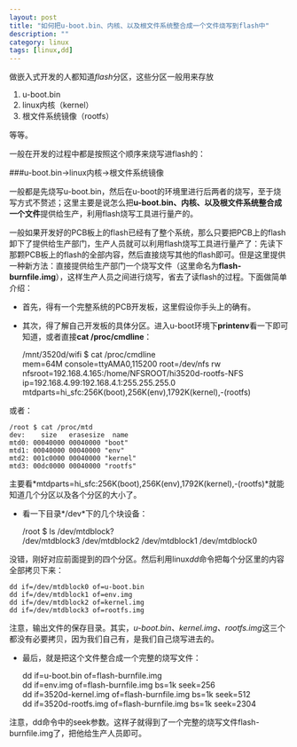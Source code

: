 ```yaml
---
layout: post
title: "如何把u-boot.bin、内核、以及根文件系统整合成一个文件烧写到flash中"
description: ""
category: linux
tags: [linux,dd]
---
```


做嵌入式开发的人都知道*flash*分区，这些分区一般用来存放  

1. u-boot.bin
2. linux内核（kernel）
3. 根文件系统镜像（rootfs）

等等。  

一般在开发的过程中都是按照这个顺序来烧写进flash的：  

###u-boot.bin->linux内核->根文件系统镜像  

一般都是先烧写u-boot.bin，然后在u-boot的环境里进行后两者的烧写，至于烧写方式不赘述；这里主要是说怎么把**u-boot.bin、内核、以及根文件系统整合成一个文件**提供给生产，利用flash烧写工具进行量产的。  

一般如果开发好的PCB板上的flash已经有了整个系统，那么只要把PCB上的flash卸下了提供给生产部门，生产人员就可以利用flash烧写工具进行量产了：先读下那颗PCB板上的flash的全部内容，然后直接烧写其他的flash即可。但是这里提供一种新方法：直接提供给生产部门一个烧写文件（这里命名为**flash-burnfile.img**），这样生产人员之间进行烧写，省去了读flash的过程。下面做简单介绍：  

- 首先，得有一个完整系统的PCB开发板，这里假设你手头上的确有。  

- 其次，得了解自己开发板的具体分区。进入u-boot环境下**printenv**看一下即可知道，或者直接**cat /proc/cmdline**：   

	/mnt/3520d/wifi $ cat /proc/cmdline  
	mem=64M console=ttyAMA0,115200 root=/dev/nfs rw nfsroot=192.168.4.165:/home/NFSROOT/hi3520d-rootfs-NFS ip=192.168.4.99:192.168.4.1:255.255.255.0 mtdparts=hi_sfc:256K(boot),256K(env),1792K(kernel),-(rootfs)  

或者：  

	/root $ cat /proc/mtd 
	dev:    size   erasesize  name
	mtd0: 00040000 00040000 "boot"
	mtd1: 00040000 00040000 "env"
	mtd2: 001c0000 00040000 "kernel"
	mtd3: 00dc0000 00040000 "rootfs"  


主要看*mtdparts=hi_sfc:256K(boot),256K(env),1792K(kernel),-(rootfs)*就能知道几个分区以及各个分区的大小了。  

- 看一下目录*/dev*下的几个块设备：  

	/root $ ls /dev/mtdblock?  
	/dev/mtdblock3  /dev/mtdblock2  /dev/mtdblock1  /dev/mtdblock0  

没错，刚好对应前面提到的四个分区。然后利用linux*dd*命令把每个分区里的内容全部拷贝下来：  

	dd if=/dev/mtdblock0 of=u-boot.bin
	dd if=/dev/mtdblock1 of=env.img   
	dd if=/dev/mtdblock2 of=kernel.img      
	dd if=/dev/mtdblock3 of=rootfs.img  

注意，输出文件的保存目录。其实，*u-boot.bin、kernel.img、rootfs.img*这三个都没有必要拷贝，因为我们自己有，是我们自己烧写进去的。  

- 最后，就是把这个文件整合成一个完整的烧写文件：  

	dd if=u-boot.bin of=flash-burnfile.img   
	dd if=env.img of=flash-burnfile.img bs=1k seek=256  
	dd if=3520d-kernel.img of=flash-burnfile.img bs=1k seek=512  
	dd if=3520d-rootfs.img of=flash-burnfile.img bs=1k seek=2304    

注意，dd命令中的seek参数。这样子就得到了一个完整的烧写文件flash-burnfile.img了，把他给生产人员即可。


